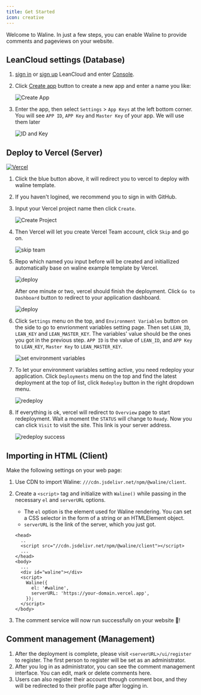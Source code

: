 ```yaml
---
title: Get Started
icon: creative
---
```


Welcome to Waline. In just a few steps, you can enable Waline to provide comments and pageviews on your website.

<!-- more -->

## LeanCloud settings (Database)

1. [sign in](https://console.leancloud.app/login) or [sign up](https://console.leancloud.app/register) LeanCloud and enter [Console](https://console.leancloud.app/apps).

1. Click [Create app](https://console.leancloud.app/apps) button to create a new app and enter a name you like:

   ![Create App](../../assets/leancloud-app-1.jpg)

1. Enter the app, then select `Settings` > `App Keys` at the left bottom corner. You will see `APP ID`, `APP Key` and `Master Key` of your app. We will use them later

   ![ID and Key](../../assets/leancloud-app-2.jpg)

## Deploy to Vercel (Server)

[![Vercel](https://vercel.com/button)](https://vercel.com/import/project?template=https://github.com/walinejs/waline/tree/main/example)

1. Click the blue button above, it will redirect you to vercel to deploy with waline template.

1. If you haven't logined, we recommend you to sign in with GitHub.

1. Input your Vercel project name then click `Create`.

   ![Create Project](../../assets/vercel-1.png)

1. Then Vercel will let you create Vercel Team account, click `Skip` and go on.

   ![skip team](../../assets/vercel-2.png)

1. Repo which named you input before will be created and initiallized automatically base on waline example template by Vercel.

   ![deploy](../../assets/vercel-3.png)

   After one minute or two, vercel should finish the deployment. Click `Go to Dashboard` button to redirect to your application dashboard.

   ![deploy](../../assets/vercel-4.png)

1. Click `Settings` menu on the top, and `Environment Variables` button on the side to go to envrionment variables setting page. Then set `LEAN_ID`, `LEAN_KEY` and `LEAN_MASTER_KEY`. The variables' value should be the ones you got in the previous step. `APP ID` is the value of `LEAN_ID`, and `APP Key` to `LEAN_KEY`, `Master Key` to `LEAN_MASTER_KEY`.

   ![set environment variables](../../assets/vercel-5.png)

1. To let your environment variables setting active, you need redeploy your application. Click `Deployments` menu on the top and find the latest deployment at the top of list, click `Redeploy` button in the right dropdown menu.

   ![redeploy](../../assets/vercel-6.png)

1. If everything is ok, vercel will redirect to `Overview` page to start redeployment. Wait a moment the `STATUS` will change to `Ready`. Now you can click `Visit` to visit the site. This link is your server address.

   ![redeploy success](../../assets/vercel-7.png)

## Importing in HTML (Client)

Make the following settings on your web page:

1. Use CDN to import Waline: `///cdn.jsdelivr.net/npm/@waline/client`.

1. Create a `<script>` tag and initialize with `Waline()` while passing in the necessary `el` and `serverURL` options.

   - The `el` option is the element used for Waline rendering. You can set a CSS selector in the form of a string or an HTMLElement object.
   - `serverURL` is the link of the server, which you just got.

   ```html:line-numbers
   <head>
     ..
     <script src="//cdn.jsdelivr.net/npm/@waline/client"></script>
     ...
   </head>
   <body>
     ...
     <div id="waline"></div>
     <script>
       Waline({
         el: '#waline',
         serverURL: 'https://your-domain.vercel.app',
       });
     </script>
   </body>
   ```

1. The comment service will now run successfully on your website :tada:!

## Comment management (Management)

1. After the deployment is complete, please visit `<serverURL>/ui/register` to register. The first person to register will be set as an administrator.
1. After you log in as administrator, you can see the comment management interface. You can edit, mark or delete comments here.
1. Users can also register their account through comment box, and they will be redirected to their profile page after logging in.
